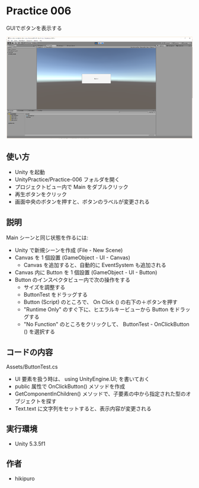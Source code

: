 ﻿# Practice 006

GUIでボタンを表示する

![Practice 006](https://raw.githubusercontent.com/hikipuro/UnityPractice/image/image/screenshot/Practice-006.png)

## 使い方

- Unity を起動
- UnityPractice/Practice-006 フォルダを開く
- プロジェクトビュー内で Main をダブルクリック
- 再生ボタンをクリック
- 画面中央のボタンを押すと、ボタンのラベルが変更される

## 説明

Main シーンと同じ状態を作るには:

- Unity で新規シーンを作成 (File - New Scene)
- Canvas を 1 個設置 (GameObject - UI - Canvas)
  - Canvas を追加すると、自動的に EventSystem も追加される
- Canvas 内に Button を 1 個設置 (GameObject - UI - Button)
- Button のインスペクタビュー内で次の操作をする
  - サイズを調整する
  - ButtonTest をドラッグする
  - Button (Script) のところで、 On Click () の右下の＋ボタンを押す
  - "Runtime Only" のすぐ下に、ヒエラルキービューから Button をドラッグする
  - "No Function" のところをクリックして、 ButtonTest - OnClickButton () を選択する

## コードの内容

Assets/ButtonTest.cs

- UI 要素を扱う時は、 using UnityEngine.UI; を書いておく
- public 属性で OnClickButton() メソッドを作成
- GetComponentInChildren() メソッドで、子要素の中から指定された型のオブジェクトを探す
- Text.text に文字列をセットすると、表示内容が変更される

## 実行環境

- Unity 5.3.5f1

## 作者

- hikipuro

